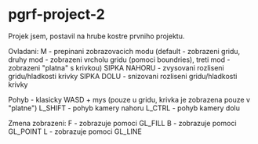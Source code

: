 # pgrf-project-2
Projek jsem, postavil na hrube kostre prvniho projektu.

Ovladani:
M - prepinani zobrazovacich modu (default - zobrazeni gridu, druhy mod - zobrazeni vrcholu gridu (pomoci boundries), treti mod - zobrazeni "platna" s krivkou)
SIPKA NAHORU - zvysovani rozliseni gridu/hladkosti krivky
SIPKA DOLU - snizovani rozliseni gridu/hladkosti krivky

Pohyb - klasicky WASD + mys (pouze u gridu, krivka je zobrazena pouze v "platne")
L_SHIFT - pohyb kamery nahoru
L_CTRL - pohyb kamery dolu

Zmena zobrazeni:
F - zobrazuje pomoci GL_FILL
B - zobrazuje pomoci GL_POINT
L - zobrazuje pomoci GL_LINE
